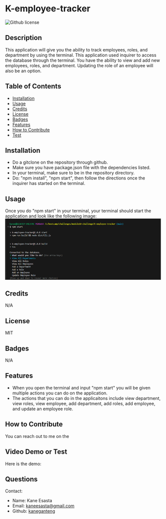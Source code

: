 # K-employee-tracker
  ![Github license](https://img.shields.io/badge/License-MIT-blue.svg)
  ## Description
  This application will give you the ability to track employees, roles, and department by using the terminal. This application used inquirer to access the database through the terminal. You have the ability to view and add new employees, roles, and department. Updating the role of an employee will also be an option.
  ## Table of Contents
  * [Installation](#installation)
  * [Usage](#usage)
  * [Credits](#credits)
  * [License](#license)
  * [Badges](#badges)
  * [Features](#features)
  * [How to Contribute](#howToContribute)
  * [Test](#test)
  ## Installation
  * Do a gitclone on the repository through github.
  * Make sure you have package.json file with the dependencies listed.
  * In your terminal, make sure to be in the repository directory.
  * Do: "npm install", "npm start", then follow the directions once the inquirer has started on the terminal.
  ## Usage
  Once you do "npm start" in your terminal, your terminal should start the application and look like the following image: <br> ![Screenshot of the application after typing "npm start" in the terminal](./asset/k-employee-tracker-screenshot.png)
  ## Credits
  N/A
  ## License
  MIT 
  ## Badges
  N/A
  ## Features
  * When you open the terminal and input "npm start" you will be given multiple actions you can do on the application.
  * The actions that you can do in the applicaitons include view department, view roles, view employee, add department, add roles, add employee, and update an employee role.
  ## How to Contribute
  You can reach out to me on the
  ## Video Demo or Test
  Here is the demo: 
  ## Questions
  Contact:
  * Name: Kane Esasta
  * Email: kaneesasta@gmail.com
  * Github: [kaneganteng](https://github.com/kaneganteng)
